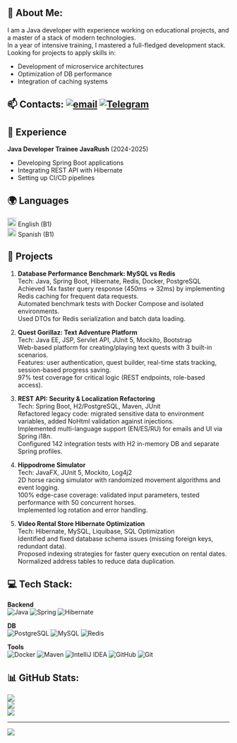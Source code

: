## 💫 About Me:
I am a Java developer with experience working on educational projects, and a master of a stack of modern technologies.<br>
In a year of intensive training, I mastered a full-fledged development stack. <br>
Looking for projects to apply skills in:
- Development of microservice architectures
- Optimization of DB performance
- Integration of caching systems<br>

## 📫 Contacts: [![email](https://img.shields.io/badge/Email-D14836?logo=gmail&logoColor=white)](mailto:9096971133@mail.ru) [![Telegram](https://img.shields.io/badge/-Telegram-0088cc?style=flat&logo=telegram)](https://t.me/Alliransa)

## 💼 Experience
**Java Developer Trainee JavaRush** (2024-2025)
- Developing Spring Boot applications
- Integrating REST API with Hibernate
- Setting up CI/CD pipelines

## 🌍 Languages
<img src="https://flagcdn.com/w20/gb.png" width="20" alt="UK Flag"> English (B1)<br>
<img src="https://flagcdn.com/w20/es.png" width="20" alt="Spain Flag"> Spanish (B1)

## 🚀 Projects
1. **Database Performance Benchmark: MySQL vs Redis**<br>
   Tech: Java, Spring Boot, Hibernate, Redis, Docker, PostgreSQL<br>
Achieved 14x faster query response (450ms → 32ms) by implementing Redis caching for frequent data requests.<br>
Automated benchmark tests with Docker Compose and isolated environments.<br>
Used DTOs for Redis serialization and batch data loading.<br>

2. **Quest Gorillaz: Text Adventure Platform**<br>
   Tech: Java EE, JSP, Servlet API, JUnit 5, Mockito, Bootstrap<br>
Web-based platform for creating/playing text quests with 3 built-in scenarios.<br>
Features: user authentication, quest builder, real-time stats tracking, session-based progress saving.<br>
97% test coverage for critical logic (REST endpoints, role-based access).<br>

3. **REST API: Security & Localization Refactoring**<br>
   Tech: Spring Boot, H2/PostgreSQL, Maven, JUnit<br>
Refactored legacy code: migrated sensitive data to environment variables, added NoHtml validation against injections.<br>
Implemented multi-language support (EN/ES/RU) for emails and UI via Spring i18n.<br>
Configured 142 integration tests with H2 in-memory DB and separate Spring profiles.<br>

4. **Hippodrome Simulator**<br>
   Tech: JavaFX, JUnit 5, Mockito, Log4j2<br>
2D horse racing simulator with randomized movement algorithms and event logging.<br>
100% edge-case coverage: validated input parameters, tested performance with 50 concurrent horses.<br>
Implemented log rotation and error handling.<br>

5. **Video Rental Store Hibernate Optimization**<br>
   Tech: Hibernate, MySQL, Liquibase, SQL Optimization<br>
Identified and fixed database schema issues (missing foreign keys, redundant data).<br>
Proposed indexing strategies for faster query execution on rental dates.<br>
Normalized address tables to reduce data duplication.<br>


## 💻 Tech Stack:
**Backend**  
![Java](https://img.shields.io/badge/Java-ED8B00?logo=openjdk)
![Spring](https://img.shields.io/badge/Spring-6DB33F?logo=spring)
![Hibernate](https://img.shields.io/badge/Hibernate-59666C?logo=hibernate)

**DB**  
![PostgreSQL](https://img.shields.io/badge/PostgreSQL-316192?logo=postgresql)
![MySQL](https://img.shields.io/badge/MySQL-4479A1?logo=mysql)
![Redis](https://img.shields.io/badge/Redis-DC382D?logo=redis)

**Tools**  
![Docker](https://img.shields.io/badge/docker-%230db7ed.svg?&logo=docker&logoColor=white)
![Maven](https://img.shields.io/badge/Maven-C71A36?logo=apache-maven)
![IntelliJ IDEA](https://img.shields.io/badge/IntelliJ_IDEA-000000?logo=intellij-idea)
![GitHub](https://img.shields.io/badge/github-%23121011.svg?logo=github&logoColor=white)
![Git](https://img.shields.io/badge/git-%23F05033.svg?logo=git&logoColor=white)

## 📊 GitHub Stats:
![](https://github-readme-stats.vercel.app/api?username=NadezhdaShpak&theme=transparent&hide_border=false&include_all_commits=true&count_private=true)<br/>
![](https://github-readme-streak-stats.herokuapp.com?user=NadezhdaShpak&theme=transparent&date_format=j%20M%5B%20Y%5D&hide_border=false)<br/>
![](https://github-readme-stats.vercel.app/api/top-langs/?username=NadezhdaShpak&theme=transparent&hide_border=false&include_all_commits=false&count_private=true&layout=compact)

---
[![](https://visitcount.itsvg.in/api?id=NadezhdaShpak&icon=0&color=1)](https://visitcount.itsvg.in)
